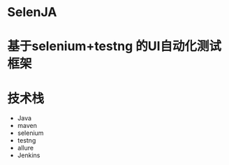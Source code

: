# SelenJA  
# 基于selenium+testng 的UI自动化测试框架
# 技术栈
  - Java
  - maven
  - selenium
  - testng
  - allure
  - Jenkins
